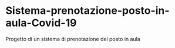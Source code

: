 # Sistema-prenotazione-posto-in-aula-Covid-19
Progetto di un sistema di prenotazione del posto in aula
